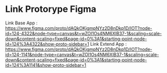 # Link Protorype Figma
Link Base App : https://www.figma.com/proto/dAQkOKjgmpNYz2D8nDkp1D/IOT?node-id=124-4322&node-type=canvas&t=wZOI1Os4NM6XlB37-1&scaling=scale-down&content-scaling=fixed&page-id=0%3A1&starting-point-node-id=124%3A4322&show-proto-sidebar=1
Link Extend App : https://www.figma.com/proto/dAQkOKjgmpNYz2D8nDkp1D/IOT?node-id=124-1141&node-type=canvas&t=wZOI1Os4NM6XlB37-1&scaling=scale-down&content-scaling=fixed&page-id=0%3A1&starting-point-node-id=124%3A1141&show-proto-sidebar=1
